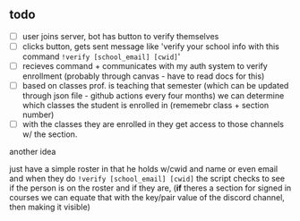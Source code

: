 ## todo

- [ ] user joins server, bot has button to verify themselves
- [ ] clicks button, gets sent message like 'verify your school info with this command `!verify [school_email] [cwid]`'
- [ ] recieves command + communicates with my auth system to verify enrollment (probably through canvas - have to read docs for this)
- [ ] based on classes prof. is teaching that semester (which can be updated through json file - github actions every four months) we can determine which classes the student is enrolled in (rememebr class + section number)
- [ ] with the classes they are enrolled in they get access to those channels w/ the section.

another idea

just have a simple roster in that he holds w/cwid and name or even email
and when they do `!verify [school_email] [cwid]` the script checks to see if the person is on the roster and if they are, (**if** theres a section for signed in courses we can equate that with the key/pair value of the discord channel, then making it visible)
